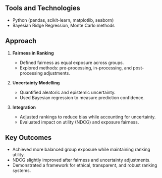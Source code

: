 ## Tools and Technologies  
- Python (pandas, scikit-learn, matplotlib, seaborn)  
- Bayesian Ridge Regression, Monte Carlo methods  

## Approach  
1. **Fairness in Ranking**  
   - Defined fairness as equal exposure across groups.  
   - Explored methods: pre-processing, in-processing, and post-processing adjustments.  

2. **Uncertainty Modelling**  
   - Quantified aleatoric and epistemic uncertainty.  
   - Used Bayesian regression to measure prediction confidence.  

3. **Integration**  
   - Adjusted rankings to reduce bias while accounting for uncertainty.  
   - Evaluated impact on utility (NDCG) and exposure fairness.  

## Key Outcomes  
- Achieved more balanced group exposure while maintaining ranking utility.  
- NDCG slightly improved after fairness and uncertainty adjustments.  
- Demonstrated a framework for ethical, transparent, and robust ranking systems.  
